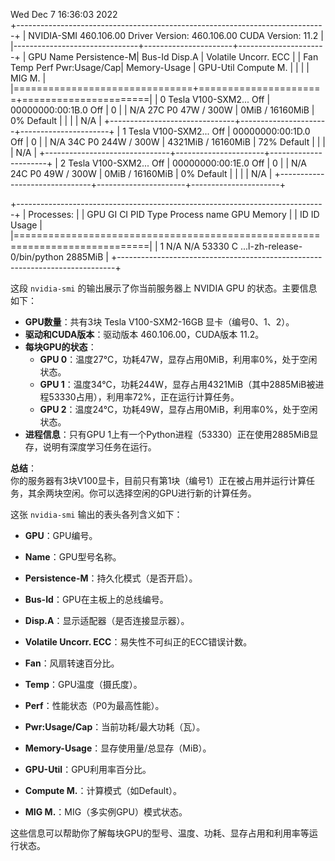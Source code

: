



Wed Dec  7 16:36:03 2022       
+-----------------------------------------------------------------------------+
| NVIDIA-SMI 460.106.00   Driver Version: 460.106.00   CUDA Version: 11.2     |
|-------------------------------+----------------------+----------------------+
| GPU  Name        Persistence-M| Bus-Id        Disp.A | Volatile Uncorr. ECC |
| Fan  Temp  Perf  Pwr:Usage/Cap|         Memory-Usage | GPU-Util  Compute M. |
|                               |                      |               MIG M. |
|===============================+======================+======================|
|   0  Tesla V100-SXM2...  Off  | 00000000:00:1B.0 Off |                    0 |
| N/A   27C    P0    47W / 300W |      0MiB / 16160MiB |      0%      Default |
|                               |                      |                  N/A |
+-------------------------------+----------------------+----------------------+
|   1  Tesla V100-SXM2...  Off  | 00000000:00:1D.0 Off |                    0 |
| N/A   34C    P0   244W / 300W |   4321MiB / 16160MiB |     72%      Default |
|                               |                      |                  N/A |
+-------------------------------+----------------------+----------------------+
|   2  Tesla V100-SXM2...  Off  | 00000000:00:1E.0 Off |                    0 |
| N/A   24C    P0    49W / 300W |      0MiB / 16160MiB |      0%      Default |
|                               |                      |                  N/A |
+-------------------------------+----------------------+----------------------+
                                                                               
+-----------------------------------------------------------------------------+
| Processes:                                                                  |
|  GPU   GI   CI        PID   Type   Process name                  GPU Memory |
|        ID   ID                                                   Usage      |
|=============================================================================|
|    1   N/A  N/A     53330      C   ...l-zh-release-0/bin/python     2885MiB |
+-----------------------------------------------------------------------------+



这段 `nvidia-smi` 的输出展示了你当前服务器上 NVIDIA GPU 的状态。主要信息如下：

- **GPU数量**：共有3块 Tesla V100-SXM2-16GB 显卡（编号0、1、2）。
- **驱动和CUDA版本**：驱动版本 460.106.00，CUDA版本 11.2。
- **每块GPU的状态**：
  - **GPU 0**：温度27°C，功耗47W，显存占用0MiB，利用率0%，处于空闲状态。
  - **GPU 1**：温度34°C，功耗244W，显存占用4321MiB（其中2885MiB被进程53330占用），利用率72%，正在运行计算任务。
  - **GPU 2**：温度24°C，功耗49W，显存占用0MiB，利用率0%，处于空闲状态。
- **进程信息**：只有GPU 1上有一个Python进程（53330）正在使用2885MiB显存，说明有深度学习任务在运行。

**总结**：  
你的服务器有3块V100显卡，目前只有第1块（编号1）正在被占用并运行计算任务，其余两块空闲。你可以选择空闲的GPU进行新的计算任务。


这张 `nvidia-smi` 输出的表头各列含义如下：

- **GPU**：GPU编号。
- **Name**：GPU型号名称。
- **Persistence-M**：持久化模式（是否开启）。
- **Bus-Id**：GPU在主板上的总线编号。
- **Disp.A**：显示适配器（是否连接显示器）。
- **Volatile Uncorr. ECC**：易失性不可纠正的ECC错误计数。

- **Fan**：风扇转速百分比。
- **Temp**：GPU温度（摄氏度）。
- **Perf**：性能状态（P0为最高性能）。
- **Pwr:Usage/Cap**：当前功耗/最大功耗（瓦）。
- **Memory-Usage**：显存使用量/总显存（MiB）。
- **GPU-Util**：GPU利用率百分比。
- **Compute M.**：计算模式（如Default）。

- **MIG M.**：MIG（多实例GPU）模式状态。

这些信息可以帮助你了解每块GPU的型号、温度、功耗、显存占用和利用率等运行状态。